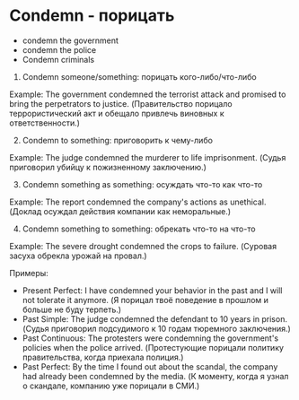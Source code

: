 # Condemn - порицать




- condemn the government
- condemn the police
- Condemn criminals

1. Condemn someone/something: порицать кого-либо/что-либо

Example: The government condemned the terrorist attack and promised to bring the perpetrators to justice. (Правительство порицало террористический акт и обещало привлечь виновных к ответственности.)

2. Condemn to something: приговорить к чему-либо

Example: The judge condemned the murderer to life imprisonment. (Судья приговорил убийцу к пожизненному заключению.)

3. Condemn something as something: осуждать что-то как что-то

Example: The report condemned the company's actions as unethical. (Доклад осуждал действия компании как неморальные.)

4. Condemn something to something: обрекать что-то на что-то

Example: The severe drought condemned the crops to failure. (Суровая засуха обрекла урожай на провал.)

Примеры:

- Present Perfect: I have condemned your behavior in the past and I will not tolerate it anymore. (Я порицал твоё поведение в прошлом и больше не буду терпеть.)
- Past Simple: The judge condemned the defendant to 10 years in prison. (Судья приговорил подсудимого к 10 годам тюремного заключения.)
- Past Continuous: The protesters were condemning the government's policies when the police arrived. (Протестующие порицали политику правительства, когда приехала полиция.)
- Past Perfect: By the time I found out about the scandal, the company had already been condemned by the media. (К моменту, когда я узнал о скандале, компанию уже порицали в СМИ.)